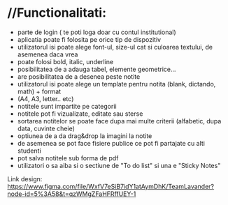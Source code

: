
# //Functionalitati:
- parte de login ( te poti loga doar cu contul institutional) 
- aplicatia poate fi folosita pe orice tip de dispozitiv
- utilizatorul isi poate alege font-ul, size-ul cat si culoarea textului, de asemenea daca vrea
- poate folosi bold, italic, underline
- posibilitatea de a adauga tabel, elemente geometrice...
- are posibilitatea de a desenea peste notite
- utilizatorul isi poate alege un template pentru notita (blank, dictando, math) + format
- (A4, A3, letter.. etc)
- notitele sunt impartite pe categorii
- notitele pot fi vizualizate, editate sau sterse
- sortarea notitelor se poate face dupa mai multe criterii (alfabetic, dupa data, cuvinte cheie)
- optiunea de a da drag&drop la imagini la notite
- de asemenea se pot face fisiere publice ce pot fi partajate cu alti studenti
- pot salva notitele sub forma de pdf
- utilizatori o sa aiba si o sectiune de "To do list" si una e "Sticky Notes" 

Link design: https://www.figma.com/file/WxfV7eSiB7idY1atAymDhK/TeamLavander?node-id=5%3A58&t=qzWMgZFaHFRffUEY-1

